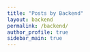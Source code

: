 ```yaml
---
title: "Posts by Backend"
layout: backend
permalink: /backend/
author_profile: true
sidebar_main: true
---
```

